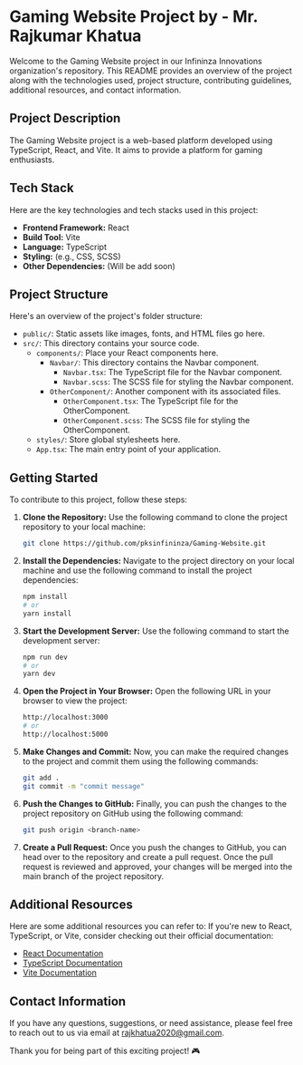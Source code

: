 # Gaming Website Project by - Mr. Rajkumar Khatua

Welcome to the Gaming Website project in our Infininza Innovations organization's repository. This README provides an overview of the project along with the technologies used, project structure, contributing guidelines, additional resources, and contact information.

## Project Description

The Gaming Website project is a web-based platform developed using TypeScript, React, and Vite. It aims to provide a platform for gaming enthusiasts.

## Tech Stack

Here are the key technologies and tech stacks used in this project:

- **Frontend Framework:** React
- **Build Tool:** Vite
- **Language:** TypeScript
- **Styling:**  (e.g., CSS, SCSS)
- **Other Dependencies:** (Will be add soon)

## Project Structure

Here's an overview of the project's folder structure:

- `public/`: Static assets like images, fonts, and HTML files go here.
- `src/`: This directory contains your source code.
  - `components/`: Place your React components here.
    - `Navbar/`: This directory contains the Navbar component.
      - `Navbar.tsx`: The TypeScript file for the Navbar component.
      - `Navbar.scss`: The SCSS file for styling the Navbar component.
    - `OtherComponent/`: Another component with its associated files.
      - `OtherComponent.tsx`: The TypeScript file for the OtherComponent.
      - `OtherComponent.scss`: The SCSS file for styling the OtherComponent.
  - `styles/`: Store global stylesheets here.
  - `App.tsx`: The main entry point of your application.


## Getting Started

To contribute to this project, follow these steps:

1. **Clone the Repository:** Use the following command to clone the project repository to your local machine:

   ```bash
   git clone https://github.com/pksinfininza/Gaming-Website.git
   ```

2. **Install the Dependencies:** Navigate to the project directory on your local machine and use the following command to install the project dependencies:

   ```bash
   npm install
   # or
   yarn install
   ```
3. **Start the Development Server:** Use the following command to start the development server:

   ```bash
   npm run dev
   # or
   yarn dev
   ```
4. **Open the Project in Your Browser:** Open the following URL in your browser to view the project:

   ```bash
   http://localhost:3000 
   # or
   http://localhost:5000 
   ```
5. **Make Changes and Commit:** Now, you can make the required changes to the project and commit them using the following commands:

   ```bash
   git add .
   git commit -m "commit message"
   ```
6. **Push the Changes to GitHub:** Finally, you can push the changes to the project repository on GitHub using the following command:

   ```bash
   git push origin <branch-name>
   ```
7. **Create a Pull Request:** Once you push the changes to GitHub, you can head over to the repository and create a pull request. Once the pull request is reviewed and approved, your changes will be merged into the main branch of the project repository.

## Additional Resources

Here are some additional resources you can refer to:
If you're new to React, TypeScript, or Vite, consider checking out their official documentation:

- [React Documentation](https://reactjs.org/docs/getting-started.html)
- [TypeScript Documentation](https://www.typescriptlang.org/docs/)
- [Vite Documentation](https://vitejs.dev/guide/)

## Contact Information
If you have any questions, suggestions, or need assistance, please feel free to reach out to us via email at [rajkhatua2020@gmail.com](mailto:rajkhatua2020@gmail.com).

Thank you for being part of this exciting project! 🎮
